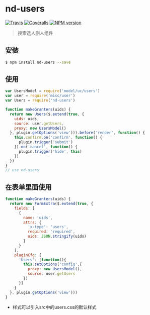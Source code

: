 # nd-users

[![Travis](https://img.shields.io/travis/ndfront/nd-users.svg?style=flat-square)](https://github.com/ndfront/nd-users)
[![Coveralls](https://img.shields.io/coveralls/ndfront/nd-users.svg?style=flat-square)](https://github.com/ndfront/nd-users)
[![NPM version](https://img.shields.io/npm/v/nd-users.svg?style=flat-square)](https://npmjs.org/package/nd-users)

> 搜索选人删人组件

## 安装

```bash
$ npm install nd-users --save
```

## 使用

```js
var UsersModel = require('model/uc/users')
var user = require('misc/user')
var Users = require('nd-users')

function makeGranters(uids) {
  return new Users($.extend(true, {
    uids: uids,
    source: user.getUsers,
    proxy: new UsersModel()
  }, plugin.getOptions('view'))).before('render', function() {
    this.confirm.on('confirm', function() {
      plugin.trigger('submit')
    }).on('cancel', function() {
      plugin.trigger('hide', this)
    })
  })
}
// use nd-users
```
## 在表单里面使用
```js
function makeGranters(uids) {
  return new FormExtra($.extend(true, {
    fields: [
      {
        name: 'uids',
        attrs: {
          'x-type': 'users',
          required: 'required',
          uids: JSON.stringify(uids)
        }
      }
    ],
    pluginCfg: {
      'Users': [function(){
        this.setOptions('config',{
          proxy: new UsersModel(),
          source: user.getUsers
        })
      }]
    }
  }, plugin.getOptions('view')))
}

```
- 样式可以引入src中的users.css的默认样式
